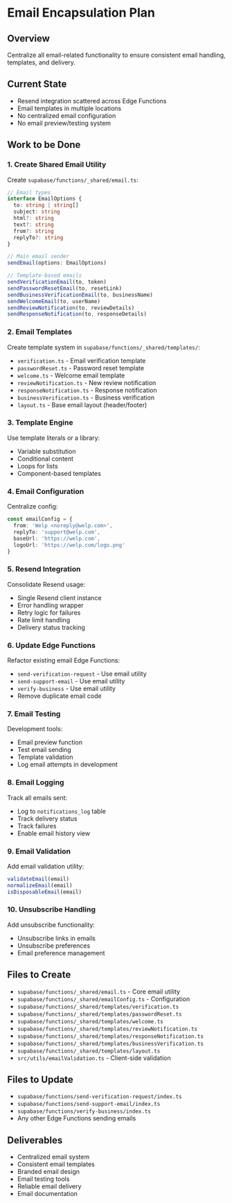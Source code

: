 # Email Encapsulation Plan

## Overview
Centralize all email-related functionality to ensure consistent email handling, templates, and delivery.

## Current State
- Resend integration scattered across Edge Functions
- Email templates in multiple locations
- No centralized email configuration
- No email preview/testing system

## Work to be Done

### 1. Create Shared Email Utility
Create `supabase/functions/_shared/email.ts`:

```typescript
// Email types
interface EmailOptions {
  to: string | string[]
  subject: string
  html?: string
  text?: string
  from?: string
  replyTo?: string
}

// Main email sender
sendEmail(options: EmailOptions)

// Template-based emails
sendVerificationEmail(to, token)
sendPasswordResetEmail(to, resetLink)
sendBusinessVerificationEmail(to, businessName)
sendWelcomeEmail(to, userName)
sendReviewNotification(to, reviewDetails)
sendResponseNotification(to, responseDetails)
```

### 2. Email Templates
Create template system in `supabase/functions/_shared/templates/`:
- `verification.ts` - Email verification template
- `passwordReset.ts` - Password reset template
- `welcome.ts` - Welcome email template
- `reviewNotification.ts` - New review notification
- `responseNotification.ts` - Response notification
- `businessVerification.ts` - Business verification
- `layout.ts` - Base email layout (header/footer)

### 3. Template Engine
Use template literals or a library:
- Variable substitution
- Conditional content
- Loops for lists
- Component-based templates

### 4. Email Configuration
Centralize config:
```typescript
const emailConfig = {
  from: 'Welp <noreply@welp.com>',
  replyTo: 'support@welp.com',
  baseUrl: 'https://welp.com',
  logoUrl: 'https://welp.com/logo.png'
}
```

### 5. Resend Integration
Consolidate Resend usage:
- Single Resend client instance
- Error handling wrapper
- Retry logic for failures
- Rate limit handling
- Delivery status tracking

### 6. Update Edge Functions
Refactor existing email Edge Functions:
- `send-verification-request` - Use email utility
- `send-support-email` - Use email utility
- `verify-business` - Use email utility
- Remove duplicate email code

### 7. Email Testing
Development tools:
- Email preview function
- Test email sending
- Template validation
- Log email attempts in development

### 8. Email Logging
Track all emails sent:
- Log to `notifications_log` table
- Track delivery status
- Track failures
- Enable email history view

### 9. Email Validation
Add email validation utility:
```typescript
validateEmail(email)
normalizeEmail(email)
isDisposableEmail(email)
```

### 10. Unsubscribe Handling
Add unsubscribe functionality:
- Unsubscribe links in emails
- Unsubscribe preferences
- Email preference management

## Files to Create
- `supabase/functions/_shared/email.ts` - Core email utility
- `supabase/functions/_shared/emailConfig.ts` - Configuration
- `supabase/functions/_shared/templates/verification.ts`
- `supabase/functions/_shared/templates/passwordReset.ts`
- `supabase/functions/_shared/templates/welcome.ts`
- `supabase/functions/_shared/templates/reviewNotification.ts`
- `supabase/functions/_shared/templates/responseNotification.ts`
- `supabase/functions/_shared/templates/businessVerification.ts`
- `supabase/functions/_shared/templates/layout.ts`
- `src/utils/emailValidation.ts` - Client-side validation

## Files to Update
- `supabase/functions/send-verification-request/index.ts`
- `supabase/functions/send-support-email/index.ts`
- `supabase/functions/verify-business/index.ts`
- Any other Edge Functions sending emails

## Deliverables
- Centralized email system
- Consistent email templates
- Branded email design
- Email testing tools
- Reliable email delivery
- Email documentation
